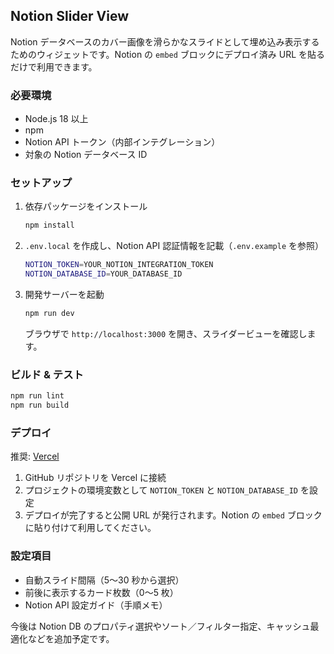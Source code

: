 ## Notion Slider View

Notion データベースのカバー画像を滑らかなスライドとして埋め込み表示するためのウィジェットです。Notion の `embed` ブロックにデプロイ済み URL を貼るだけで利用できます。

### 必要環境

- Node.js 18 以上
- npm
- Notion API トークン（内部インテグレーション）
- 対象の Notion データベース ID

### セットアップ

1. 依存パッケージをインストール

   ```bash
   npm install
   ```

2. `.env.local` を作成し、Notion API 認証情報を記載（`.env.example` を参照）

   ```bash
   NOTION_TOKEN=YOUR_NOTION_INTEGRATION_TOKEN
   NOTION_DATABASE_ID=YOUR_DATABASE_ID
   ```

3. 開発サーバーを起動

   ```bash
   npm run dev
   ```

   ブラウザで `http://localhost:3000` を開き、スライダービューを確認します。

### ビルド & テスト

```bash
npm run lint
npm run build
```

### デプロイ

推奨: [Vercel](https://vercel.com/)

1. GitHub リポジトリを Vercel に接続
2. プロジェクトの環境変数として `NOTION_TOKEN` と `NOTION_DATABASE_ID` を設定
3. デプロイが完了すると公開 URL が発行されます。Notion の `embed` ブロックに貼り付けて利用してください。

### 設定項目

- 自動スライド間隔（5〜30 秒から選択）
- 前後に表示するカード枚数（0〜5 枚）
- Notion API 設定ガイド（手順メモ）

今後は Notion DB のプロパティ選択やソート／フィルター指定、キャッシュ最適化などを追加予定です。
